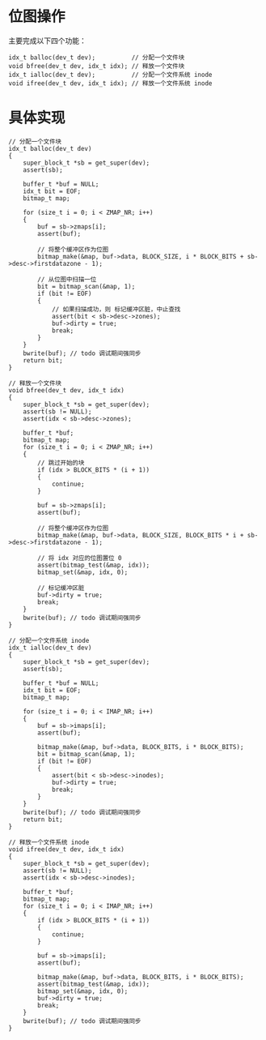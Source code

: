 # 位图操作
主要完成以下四个功能：

    idx_t balloc(dev_t dev);          // 分配一个文件块
    void bfree(dev_t dev, idx_t idx); // 释放一个文件块
    idx_t ialloc(dev_t dev);          // 分配一个文件系统 inode
    void ifree(dev_t dev, idx_t idx); // 释放一个文件系统 inode

# 具体实现

    // 分配一个文件块
    idx_t balloc(dev_t dev)
    {
        super_block_t *sb = get_super(dev);
        assert(sb);

        buffer_t *buf = NULL;
        idx_t bit = EOF;
        bitmap_t map;

        for (size_t i = 0; i < ZMAP_NR; i++)
        {
            buf = sb->zmaps[i];
            assert(buf);

            // 将整个缓冲区作为位图
            bitmap_make(&map, buf->data, BLOCK_SIZE, i * BLOCK_BITS + sb->desc->firstdatazone - 1);

            // 从位图中扫描一位
            bit = bitmap_scan(&map, 1);
            if (bit != EOF)
            {
                // 如果扫描成功，则 标记缓冲区脏，中止查找
                assert(bit < sb->desc->zones);
                buf->dirty = true;
                break;
            }
        }
        bwrite(buf); // todo 调试期间强同步
        return bit;
    }

    // 释放一个文件块
    void bfree(dev_t dev, idx_t idx)
    {
        super_block_t *sb = get_super(dev);
        assert(sb != NULL);
        assert(idx < sb->desc->zones);

        buffer_t *buf;
        bitmap_t map;
        for (size_t i = 0; i < ZMAP_NR; i++)
        {
            // 跳过开始的块
            if (idx > BLOCK_BITS * (i + 1))
            {
                continue;
            }

            buf = sb->zmaps[i];
            assert(buf);

            // 将整个缓冲区作为位图
            bitmap_make(&map, buf->data, BLOCK_SIZE, BLOCK_BITS * i + sb->desc->firstdatazone - 1);

            // 将 idx 对应的位图置位 0
            assert(bitmap_test(&map, idx));
            bitmap_set(&map, idx, 0);

            // 标记缓冲区脏
            buf->dirty = true;
            break;
        }
        bwrite(buf); // todo 调试期间强同步
    }

    // 分配一个文件系统 inode
    idx_t ialloc(dev_t dev)
    {
        super_block_t *sb = get_super(dev);
        assert(sb);

        buffer_t *buf = NULL;
        idx_t bit = EOF;
        bitmap_t map;

        for (size_t i = 0; i < IMAP_NR; i++)
        {
            buf = sb->imaps[i];
            assert(buf);

            bitmap_make(&map, buf->data, BLOCK_BITS, i * BLOCK_BITS);
            bit = bitmap_scan(&map, 1);
            if (bit != EOF)
            {
                assert(bit < sb->desc->inodes);
                buf->dirty = true;
                break;
            }
        }
        bwrite(buf); // todo 调试期间强同步
        return bit;
    }

    // 释放一个文件系统 inode
    void ifree(dev_t dev, idx_t idx)
    {
        super_block_t *sb = get_super(dev);
        assert(sb != NULL);
        assert(idx < sb->desc->inodes);

        buffer_t *buf;
        bitmap_t map;
        for (size_t i = 0; i < IMAP_NR; i++)
        {
            if (idx > BLOCK_BITS * (i + 1))
            {
                continue;
            }

            buf = sb->imaps[i];
            assert(buf);

            bitmap_make(&map, buf->data, BLOCK_BITS, i * BLOCK_BITS);
            assert(bitmap_test(&map, idx));
            bitmap_set(&map, idx, 0);
            buf->dirty = true;
            break;
        }
        bwrite(buf); // todo 调试期间强同步
    }
